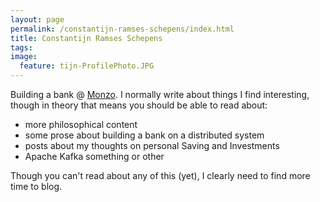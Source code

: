 ```yaml
---
layout: page
permalink: /constantijn-ramses-schepens/index.html
title: Constantijn Ramses Schepens
tags:
image:
  feature: tijn-ProfilePhoto.JPG
---
```


Building a bank @ [Monzo](https://monzo.com). I normally write about things I find interesting, though in theory that means you should be able to read about:
- more philosophical content
- some prose about building a bank on a distributed system
- posts about my thoughts on personal Saving and Investments
- Apache Kafka something or other

Though you can't read about any of this (yet), I clearly need to find more time to blog.
